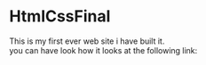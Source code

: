 # HtmlCssFinal
This is my first ever web site i have built it. <br>
you can have look how it looks at the following link:<br>
